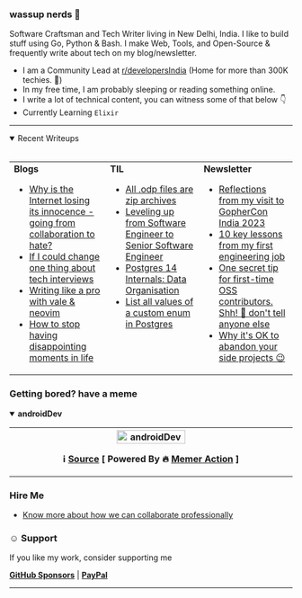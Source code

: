 
<div>
  <h3>wassup nerds 🖖</h3>
  <p>Software Craftsman and Tech Writer living in New Delhi, India. I like to build stuff using Go, Python & Bash. I make Web, Tools, and Open-Source & frequently write about tech on my blog/newsletter.</p>
  <ul>
    <li>I am a Community Lead at <a href="https://reddit.com/r/developersIndia">r/developersIndia</a> (Home for more than 300K techies. 🚀)</li>
    <li>In my free time, I am probably sleeping or reading something online.</li>
    <li>I write a lot of technical content, you can witness some of that below 👇</li>
    <li>Currently Learning <code>Elixir</code></li>
  </ul>
</div>


---


<details open>
  <summary>Recent Writeups <br><br></summary>
  <table>
    <tr>
<td valign="top" width="34%"><b>Blogs</b><ul><li><a title="TLDR; Calling out someone is fine, just try to do it in a way that resonates with collaboration more than hate or directly attacking someone or something. We all have a limited time on this planet, let’s not spend it hating each other. Spread +ve vibes everywhere 🙌🏽" href="https://bhupesh.me/why-is-internet-lossing-its-innocence-from-collaboratio-to-hate">Why is the Internet losing its innocence - going from collaboration to hate?</a></li><li><a title="So I have been interviewing for a while for my next role in tech. I have given all type of interviews by now. Take home assignments, DSA, solution write-ups you name it. I am fine with all kinds of interviews, honestly at this moment I don’t even care about what style of interviews are good or bad." href="https://bhupesh.me/if-i-could-change-one-thing-about-tech-interviews">If I could change one thing about tech interviews</a></li><li><a title="Vale is a syntax-aware prose linter built for all you writers out there. With more than 100 releases so far vale is 5 year old project and is used by writing folks in companies like Google, Microsoft, IBM, RedHat to name a few. I have recently started to use vale in my everyday writing workflow and it has a significant impact on what words I choose to convey ideas. I mostly use neovim for writing, so we will be covering how to setup vale and use it with neovim." href="https://bhupesh.me/writing-like-a-pro-with-vale-and-neovim">Writing like a pro with vale &amp; neovim</a></li><li><a title="How many time have you been let down by your expectations?" href="https://bhupesh.me/how-to-stop-having-disappointing-moments-in-life">How to stop having disappointing moments in life</a></li></ul></td><td valign="top" width="33%"><b>TIL</b>
<ul><li><a href="https://til.bhupesh.me/miscellaneous/all-odp-files-are-zip-archives">All .odp files are zip archives</a></li><li><a href="https://til.bhupesh.me/career/leveling-up-from-software-engineer-to-senior-software-engineer">Leveling up from Software Engineer to Senior Software Engineer</a></li><li><a href="https://til.bhupesh.me/databases/postgres-internals-data-organisation">Postgres 14 Internals: Data Organisation</a></li><li><a href="https://til.bhupesh.me/databases/list-all-values-for-custom-enum-postgres">List all values of a custom enum in Postgres</a></li></ul></td><td valign="top" width="33%"><b>Newsletter</b>
<ul><li><a href="https://buttondown.email/bhupesh/archive/reflections-from-my-visit-to-gophercon-india-2023/">Reflections from my visit to GopherCon India 2023</a></li><li><a href="https://buttondown.email/bhupesh/archive/10-key-lessons-from-my-first-engineering-job/">10 key lessons from my first engineering job</a></li><li><a href="https://buttondown.email/bhupesh/archive/one-secret-tip-for-first-time-oss-contributors/">One secret tip for first-time OSS contributors. Shh! 🤫 don't tell anyone else</a></li><li><a href="https://buttondown.email/bhupesh/archive/why-its-ok-to-abandon-your-side-projects/">Why it's OK to abandon your side projects 😉</a></li></ul></td></tr></table></details>

### Getting bored? have a meme 

<details open><summary><b>androidDev</b></summary>

<table>
<tr>
<th valign="top" width="50%">
<img title="Memes here update every 24hrs, come back tommorrow for new meme ;)" alt="androidDev" src="https://i.redd.it/ttlvpavrb3cc1.png" height="50%"><br>
<p><strong>ℹ️ <a href="https://www.reddit.com/r/ProgrammerHumor/comments/1958mvs/androiddev/">Source</a> [ Powered By 🔥 <a href="https://github.com/Bhupesh-V/memer-action">Memer Action</a> ]</strong></p>
</th>
</tr>
</table>
</details>
</ul></td>

### Hire Me

- [Know more about how we can collaborate professionally](https://bhupesh.me/hire)

### ☺️ Support
If you like my work, consider supporting me

[**GitHub Sponsors**](https://github.com/sponsors/Bhupesh-V/) | [**PayPal**](https://paypal.me/BhupeshVarshney)

---
